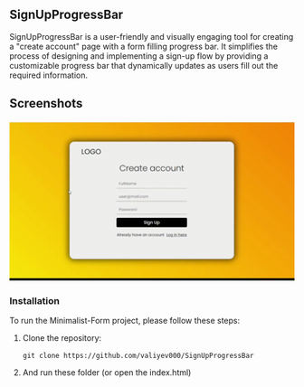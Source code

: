 
## SignUpProgressBar

SignUpProgressBar is a user-friendly and visually engaging tool for creating a "create account" page with a form filling progress bar. It simplifies the process of designing and implementing a sign-up flow by providing a customizable progress bar that dynamically updates as users fill out the required information.
## Screenshots

![Screenshot](screenshot-final.gif)
### Installation

To run the Minimalist-Form project, please follow these steps:

1. Clone the repository:

   ```shell
   git clone https://github.com/valiyev000/SignUpProgressBar
   ```

2. And run these folder (or open the index.html)
